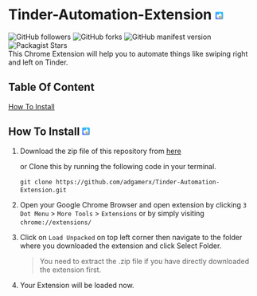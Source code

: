 # Tinder-Automation-Extension ![](icon16.png)
 ![GitHub followers](https://img.shields.io/github/followers/adgamerx?label=Follow&logo=github) ![GitHub forks](https://img.shields.io/github/forks/adgamerx/Tinder-Automation-Extension?label=Fork) ![GitHub manifest version](https://img.shields.io/github/manifest-json/v/adgamerx/Tinder-Automation-Extension?label=Version) ![Packagist Stars](https://img.shields.io/packagist/stars/adgamerx/Tinder-Automation-Extension?label=Stars)<br>
This Chrome Extension will help you to automate things like swiping right and left on Tinder.

## Table Of Content
[How To Install](#how-to-install-)

## How To Install ![Image](icon16.png)

1. Download the zip file of this repository from [here](https://github.com/adgamerx/Tinder-Automation-Extension/archive/main.zip "Download Tinder Automation")
   
   or Clone this by running the following code in your terminal.
   ```git
   git clone https://github.com/adgamerx/Tinder-Automation-Extension.git
   ```
2. Open your Google Chrome Browser and open extension by clicking `3 Dot Menu` > `More Tools` > `Extensions` or by simply visiting ```chrome://extensions/```
3. Click on `Load Unpacked` on top left corner then navigate to the folder where you downloaded the extension and click Select Folder. 
   >You need to extract the .zip file if you have directly downloaded the extension first.
4. Your Extension will be loaded now.